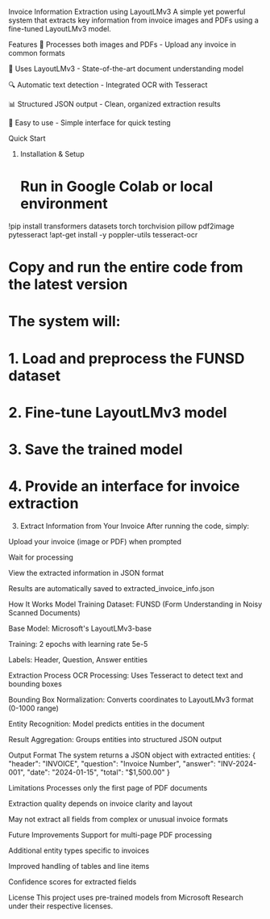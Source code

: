 Invoice Information Extraction using LayoutLMv3
A simple yet powerful system that extracts key information from invoice images and PDFs using a fine-tuned LayoutLMv3 model.

Features
📄 Processes both images and PDFs - Upload any invoice in common formats

🧠 Uses LayoutLMv3 - State-of-the-art document understanding model

🔍 Automatic text detection - Integrated OCR with Tesseract

📊 Structured JSON output - Clean, organized extraction results

🚀 Easy to use - Simple interface for quick testing

Quick Start
1. Installation & Setup
   # Run in Google Colab or local environment
!pip install transformers datasets torch torchvision pillow pdf2image pytesseract
!apt-get install -y poppler-utils tesseract-ocr
# Copy and run the entire code from the latest version
# The system will:
# 1. Load and preprocess the FUNSD dataset
# 2. Fine-tune LayoutLMv3 model
# 3. Save the trained model
# 4. Provide an interface for invoice extraction

3. Extract Information from Your Invoice
After running the code, simply:

Upload your invoice (image or PDF) when prompted

Wait for processing

View the extracted information in JSON format

Results are automatically saved to extracted_invoice_info.json

How It Works
Model Training
Dataset: FUNSD (Form Understanding in Noisy Scanned Documents)

Base Model: Microsoft's LayoutLMv3-base

Training: 2 epochs with learning rate 5e-5

Labels: Header, Question, Answer entities

Extraction Process
OCR Processing: Uses Tesseract to detect text and bounding boxes

Bounding Box Normalization: Converts coordinates to LayoutLMv3 format (0-1000 range)

Entity Recognition: Model predicts entities in the document

Result Aggregation: Groups entities into structured JSON output

Output Format
The system returns a JSON object with extracted entities:
{
  "header": "INVOICE",
  "question": "Invoice Number",
  "answer": "INV-2024-001",
  "date": "2024-01-15",
  "total": "$1,500.00"
}

Limitations
Processes only the first page of PDF documents

Extraction quality depends on invoice clarity and layout

May not extract all fields from complex or unusual invoice formats

Future Improvements
Support for multi-page PDF processing

Additional entity types specific to invoices

Improved handling of tables and line items

Confidence scores for extracted fields

License
This project uses pre-trained models from Microsoft Research under their respective licenses.
